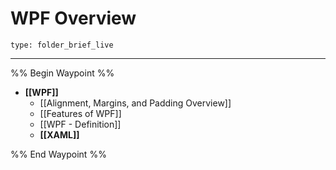 # WPF Overview
 
```ccard
type: folder_brief_live
```
 
---

%% Begin Waypoint %%
- **[[WPF]]**
	- [[Alignment, Margins, and Padding Overview]]
	- [[Features of WPF]]
	- [[WPF - Definition]]
	- **[[XAML]]**

%% End Waypoint %%
